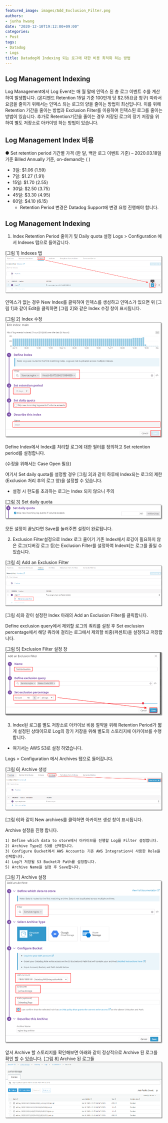 ```yaml
---
featured_image: images/Add_Exclusion_Filter.png
authors:
- junha hwang
date: "2020-12-10T19:12:00+09:00"
categories:
- Post
tags:
- Datadog
- Logs
title: Datadog에 Indexing 되는 로그에 대한 비용 최적화 하는 방법
---
```


## Log Management Indexing

Log Management에서 Log Event는 매 월 말에 인덱스 된 총 로그 이벤트 수를 계산하여 발생합니다. (온디멘드 Retention 15일 기준 100만개 당 $2.55요금 청구)
따라서 요금을 줄이기 위해서는 인덱스 되는 로그의 양을 줄이는 방법이 최선입니다. 
이를 위해 Retention 기간을 줄이는 방법과 Exclusion Filter를 이용하여 인덱스된 로그를 줄이는 방법이 있습니다. 
추가로 Retention기간을 줄이는 경우 저장된 로그의 장기 저장을 위하여 별도 저장소로 아카이빙 하는 방법이 있습니다.

## Log Management Index 비용
● Set retention period 기간별 가격 (한 달, 백만 로그 이벤트 기준) – 2020.03.18일 기준
Billed Annually 기준, on-demand는 ( )
- 3일: $1.06 (1.59)
- 7일: $1.27 (1.91)
- 15일: $1.70 (2.55)
- 30일: $2.50 (3.75)
- 45일: $3.30 (4.95)
- 60일: $4.10 (6.15)
  * Retention Period 변경은 Datadog Support에 변경 요청 진행해야 합니다.


## Log Management Indexing
1. Index Retention Period 줄이기 및 Daily quota 설정
    Logs > Configuration 에서 Indexes 탭으로 들어갑니다.

[그림 1] Indexes 탭
![](images/Indexes_TAP.png)

인덱스가 없는 경우 New Index를 클릭하여 인덱스를 생성하고 인덱스가 있으면 위 [그림 1]과 같이 Edit을 클릭하면 [그림 2]와 같은 Index 수정 창이 표시됩니다.


[그림 2] Index 수정
![](images/Indexes_TAP2.png)



Define Index에서 Index를 처리할 로그에 대한 필터를 정의하고 Set retention period를 설정합니다.

(수정을 위해서는 Case Open 필요) 

여기서 Set daily quota를 설정할 경우 [그림 3]과 같이 하루에 Index되는 로그의 제한(Exclusion 처리 후의 로그 양)을 설정할 수 있습니다.

  * 설정 시 한도를 초과하는 로그는 Index 되지 않으니 주의

[그림 3] Set daily quota
![](images/Set_daily_quota.png)


모든 설정이 끝났다면 Save를 눌러주면 설정이 완료됩니다.


2. Exclusion Filter설정으로 Index 로그 줄이기
기존 Index에서 로깅이 필요하지 않은 로그(디버깅 로그 등)는 Exclusion Filter를 설정하여 Index되는 로그를 줄일 수 있습니다.

[그림 4] Add an Exclusion Filter
![](images/Add_Exclusion_Filter.png)

[그림 4]와 같이 설정한 Index 아래의 Add an Exclusion Filter를 클릭합니다.

Define exclusion query에서 제외할 로그의 쿼리를 설정 후 Set exclusion percentage에서 해당 쿼리에 걸리는 로그에서 제외할 비중(퍼센트)을 설정하고 저장합니다.


[그림 5] Exclusion Filter 설정 창
![](images/Exclusion_Filter.png)

3. Index된 로그를 별도 저장소로 아카이브
비용 절약을 위해 Retention Period가 짧게 설정된 상태이므로 Log의 장기 저장을 위해 별도의 스토리지에 아카이브를 수행합니다.
  * 여기서는 AWS S3로 설정 하였습니다.

Logs > Configuration 에서 Archives 탭으로 들어갑니다.

[그림 6] Archive 생성
![](images/Create_Archive.png)


[그림 6]와 같이 New archives를 클릭하면 아카이브 생성 창이 표시됩니다.

Archive 설정을 진행 합니다.
      
    1) Define which data to store에서 아카이브를 진행할 Log를 Filter 설정합니다.
    2) Archive Type은 S3를 선택합니다.
    3) Configure Bucket에서 AWS Account는 기존 AWS Integration시 사용한 Role을 선택합니다.
    4) Log가 저장될 S3 Bucket과 Path를 설정합니다.
    5) Archive Name을 설정 후 Save합니다.

[그림 7] Archive 설정
![](images/Archive_Config.png)


앞서 Archive 할 스토리지를 확인해보면 아래와 같이 정상적으로 Archive 된 로그를 확인 할 수 있습니다.
[그림 8] Archive 된 로그들
![](images/Archive_logs.png)
